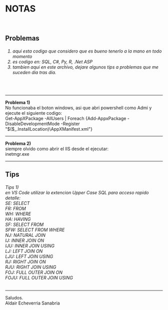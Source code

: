 <h1>NOTAS</h1></br>
<h2>Problemas</h2>
<h6>
  
1) aqui esta codigo que considero que es bueno tenerlo a la mano en todo momento</br>
2) es codigo en: SQL, C#, Py, R, .Net ASP</br>
3) tambien aqui en este archivo, dejare algunos tips a problemas que me suceden dia tras dia.</h6></br>
<hr>
 <spam> 
  <strong>Problema 1)</strong></br>
  No funcionaba el boton windows, asi que abri powershell como Admi y ejecute el siguiente codigo:</br>
  Get-AppXPackage -AllUsers | Foreach {Add-AppxPackage -DisableDevelopmentMode -Register "$($_.InstallLocation)\AppXManifest.xml"}</br>
  <hr>
  <strong>Problema 2)</strong></br>
  siempre olvido como abrir el IIS desde el ejecutar:</br>
  inetmgr.exe</br>
 </spam> 
 </h6>
 <hr>
 
  <h2>Tips</h2>
  <h6>Tips 1)</br>
  en VS Code utilizar la extencion Upper Case SQL para acceso rapido detalle:</br>
SE: SELECT</br>
FR: FROM</br>
WH: WHERE</br>
HA: HAVING</br>
SF: SELECT FROM</br>
SFW: SELECT FROM WHERE</br>
NJ: NATURAL JOIN</br>
IJ: INNER JOIN ON</br>
IJU: INNER JOIN USING</br>
LJ: LEFT JOIN ON</br>
LJU: LEFT JOIN USING</br>
RJ: RIGHT JOIN ON</br>
RJU: RIGHT JOIN USING</br>
FOJ: FULL OUTER JOIN ON</br>
FOJU: FULL OUTER JOIN USING</br>
    </h6>
  <hr>
Saludos.</br>
Aldair Echeverria Sanabria
